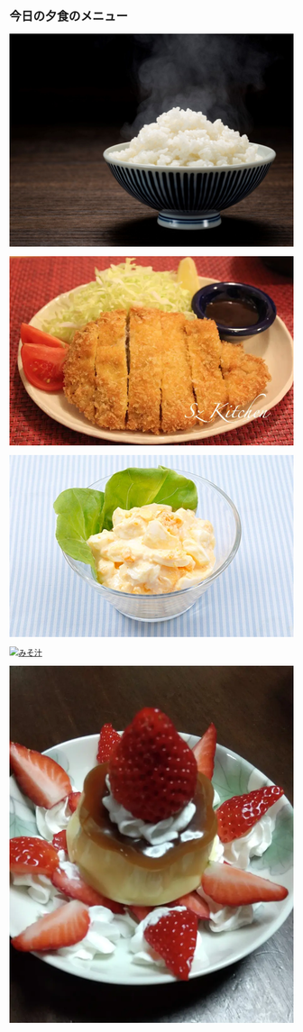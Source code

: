 ## 今日の夕食のメニュー

[![ごはん](ごはん.avif)](dinnerE.md)

[![とんかつ](./とんかつ.avif)](dinnerA.md)

[![タマゴサラダ](./egg.avif)](./dinnerB.md)

[![みそ汁](./みそ汁.avif)](./dinnerC.md)

[![プリンアラモード](./プリンアラモード.avif)](./dinneD.md)
